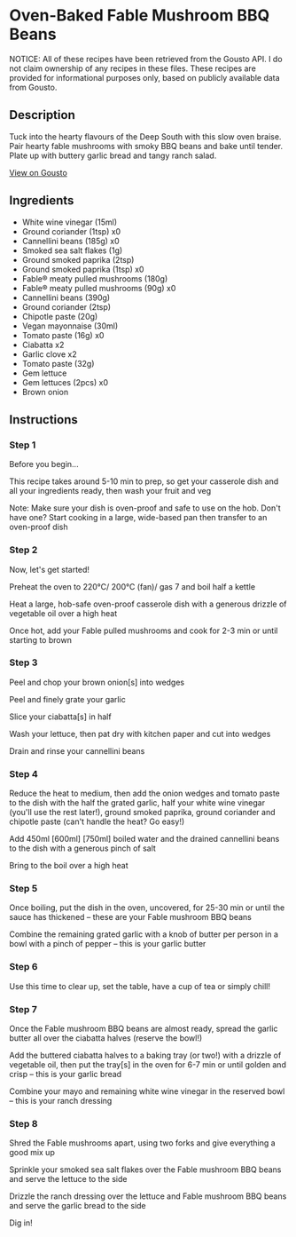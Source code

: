 # Oven-Baked Fable Mushroom BBQ Beans

NOTICE: All of these recipes have been retrieved from the Gousto API. I do not claim ownership of any recipes in these files. These recipes are provided for informational purposes only, based on publicly available data from Gousto.

## Description

Tuck into the hearty flavours of the Deep South with this slow oven braise. Pair hearty fable mushrooms with smoky BBQ beans and bake until tender. Plate up with buttery garlic bread and tangy ranch salad. 

[View on Gousto](https://www.gousto.co.uk/recipes/cookbook/oven-baked-fable-mushroom-bbq-beans-with-garlic-bread)

## Ingredients

- White wine vinegar (15ml)
- Ground coriander (1tsp) x0
- Cannellini beans (185g) x0
- Smoked sea salt flakes (1g)
- Ground smoked paprika (2tsp)
- Ground smoked paprika (1tsp) x0
- Fable® meaty pulled mushrooms (180g)
- Fable® meaty pulled mushrooms (90g) x0
- Cannellini beans (390g)
- Ground coriander (2tsp)
- Chipotle paste (20g)
- Vegan mayonnaise (30ml)
- Tomato paste (16g) x0
- Ciabatta x2
- Garlic clove x2
- Tomato paste (32g)
- Gem lettuce
- Gem lettuces (2pcs) x0
- Brown onion

## Instructions


### Step 1

Before you begin...

This recipe takes around 5-10 min to prep, so get your casserole dish and all your ingredients ready, then wash your fruit and veg

Note: Make sure your dish is oven-proof and safe to use on the hob. Don't have one? Start cooking in a large, wide-based pan then transfer to an oven-proof dish


### Step 2

Now, let's get started!

Preheat the oven to 220°C/ 200°C (fan)/ gas 7 and boil half a kettle

Heat a large, hob-safe oven-proof casserole dish with a generous drizzle of vegetable oil over a high heat

Once hot, add your Fable pulled mushrooms and cook for 2-3 min or until starting to brown


### Step 3

Peel and chop your brown onion[s] into wedges

Peel and finely grate your garlic

Slice your ciabatta[s] in half

Wash your lettuce, then pat dry with kitchen paper and cut into wedges

Drain and rinse your cannellini beans


### Step 4

Reduce the heat to medium, then add the onion wedges and tomato paste to the dish with the half the grated garlic, half your white wine vinegar (you'll use the rest later!), ground smoked paprika, ground coriander and chipotle paste (can't handle the heat? Go easy!)

Add 450ml <span class="text-purple">[600ml]</span> <span class="text-danger">[750ml]</span> boiled water and the drained cannellini beans to the dish with a generous pinch of salt

Bring to the boil over a high heat


### Step 5

Once boiling, put the dish in the oven, uncovered, for 25-30 min or until the sauce has thickened – these are your Fable mushroom BBQ beans

Combine the remaining grated garlic with a<span class="text-danger"> </span>knob of butter per person in a bowl with a pinch of pepper – this is your garlic butter


### Step 6

Use this time to clear up, set the table, have a cup of tea or simply chill!


### Step 7

Once the Fable mushroom BBQ beans are almost ready, spread the garlic butter all over the ciabatta halves (reserve the bowl!)

Add the buttered ciabatta halves to a baking tray (or two!) with a drizzle of vegetable oil, then put the tray[s] in the oven for 6-7 min or until golden and crisp – this is your garlic bread

Combine your mayo and remaining white wine vinegar in the reserved bowl – this is your ranch dressing

### Step 8

Shred the Fable mushrooms apart, using two forks and give everything a good mix up

Sprinkle your smoked sea salt flakes over the Fable mushroom BBQ beans and serve the lettuce to the side

Drizzle the ranch dressing over the lettuce and Fable mushroom BBQ beans and serve the garlic bread to the side

Dig in!

